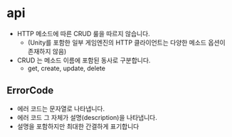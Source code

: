 api
====

* HTTP 메소드에 따른 CRUD 룰을 따르지 않습니다.
  * (Unity를 포함한 일부 게임엔진의 HTTP 클라이언트는 다양한 메소드 옵션이 존재하지 않음)
* CRUD 는 메소드 이름에 포함된 동사로 구분합니다.
  * get, create, update, delete
 

ErrorCode
----
* 에러 코드는 문자열로 나타냅니다.
* 에러 코드 그 자체가 설명(description)을 나타냅니다.
* 설명을 포함하지만 최대한 간결하게 표기합니다

